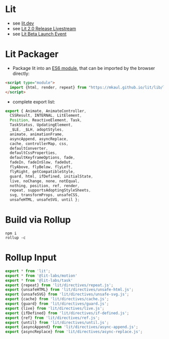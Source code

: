 # Lit
* see [lit.dev](https://lit.dev/)
* see [Lit 2.0 Release Livestream](https://www.youtube.com/watch?v=nfb779XIhsU)
* see [Lit Beta Launch Event](https://www.youtube.com/watch?v=f1j7b696L-E)

# Lit Packager
* Package lit into an [ES6 module](https://mkaul.github.io/lit/lib/lit.js), that can be imported by the browser directly:
```html
<script type="module">
  import {html, render, repeat} from "https://mkaul.github.io/lit/lib/lit.js";
</script>
```
* complete export list:
```javascript
export { Animate, AnimateController, 
  CSSResult, INTERNAL, LitElement, 
  Position, ReactiveElement, Task, 
  TaskStatus, UpdatingElement, 
  _$LE, _$LH, adoptStyles, 
  animate, animationFrame, 
  asyncAppend, asyncReplace, 
  cache, controllerMap, css, 
  defaultConverter, 
  defaultCssProperties, 
  defaultKeyframeOptions, fade, 
  fadeIn, fadeInSlow, fadeOut, 
  flyAbove, flyBelow, flyLeft, 
  flyRight, getCompatibleStyle, 
  guard, html, ifDefined, initialState, 
  live, noChange, none, notEqual, 
  nothing, position, ref, render, 
  repeat, supportsAdoptingStyleSheets, 
  svg, transformProps, unsafeCSS, 
  unsafeHTML, unsafeSVG, until };
```

# Build via Rollup
```shell
npm i
rollup -c
```

# Rollup Input
```javascript
export * from 'lit';
export * from '@lit-labs/motion'
export * from '@lit-labs/task'
export {repeat} from 'lit/directives/repeat.js';
export {unsafeHTML} from 'lit/directives/unsafe-html.js';
export {unsafeSVG} from 'lit/directives/unsafe-svg.js';
export {cache} from 'lit/directives/cache.js';
export {guard} from 'lit/directives/guard.js';
export {live} from 'lit/directives/live.js';
export {ifDefined} from 'lit/directives/if-defined.js';
export {ref} from 'lit/directives/ref.js';
export {until} from 'lit/directives/until.js';
export {asyncAppend} from 'lit/directives/async-append.js';
export {asyncReplace} from 'lit/directives/async-replace.js';
```
